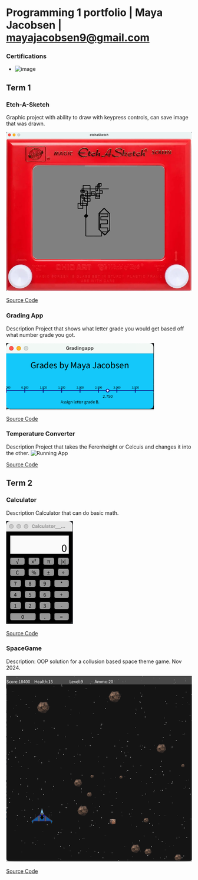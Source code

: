 # Programming 1 portfolio | Maya Jacobsen | mayajacobsen9@gmail.com
### Certifications
- ![image](https://github.com/user-attachments/assets/77d61502-cf99-4f0b-a119-d142fc5c831d)

 
## Term 1
### Etch-A-Sketch

Graphic project with ability to draw with keypress controls, can save image that was drawn.

![Running Appl](https://github.com/9660543/programmingportfolio/blob/main/images/Etch-A-Sketch.png?raw=true)


[Source Code](https://github.com/9660543/programmingportfolio/tree/main/src/term1/Etch-A-Scetch)

### Grading App

Description
Project that shows what letter grade you would get based off what number grade you got.

![Running App](https://github.com/9660543/programmingportfolio/blob/main/images/gradingApp.png?raw=true)


[Source Code](https://github.com/9660543/programmingportfolio/tree/main/src/term1/Gradingapp)

### Temperature Converter

Description
Project that takes the Ferenheight or Celcuis and changes it into the other.
![Running App](https://github.com/user-attachments/assets/e034dc1f-3406-410d-970e-3ae309a0d4ed)


[Source Code](https://github.com/9660543/programmingportfolio/tree/main/src/term1/Code_and_Methods_with_Return)

## Term 2
### Calculator

Description 
Calculator that can do basic math.

![Running App](https://github.com/9660543/programmingportfolio/blob/main/images/calc.png?raw=true)


[Source Code](https://github.com/9660543/programmingportfolio/tree/main/src/term2/Calculator__Maya_Jacobsen)

### SpaceGame
Description: OOP solution for a collusion based space theme game. Nov 2024. 

![Game Play](https://github.com/9660543/programmingportfolio/blob/main/images/Spacegame.png?raw=true)


[Source Code](https://github.com/9660543/programmingportfolio/tree/main/src/term2/SpaceGame)

